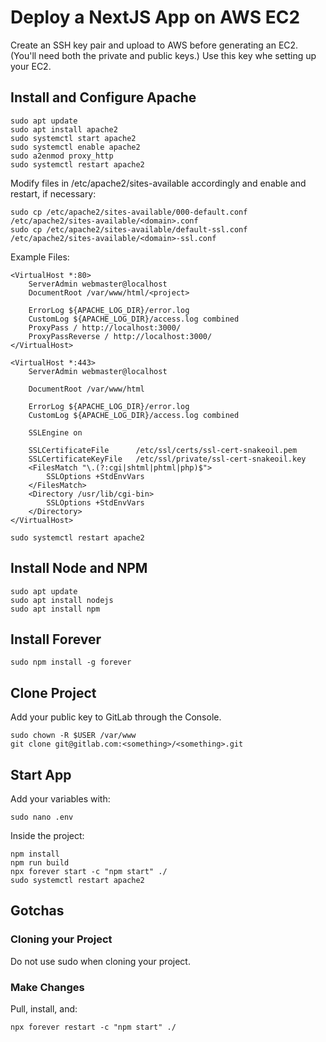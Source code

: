 # Deploy a NextJS App on AWS EC2

Create an SSH key pair and upload to AWS before generating an EC2. (You'll need both the private and public keys.) Use this key whe setting up your EC2.

## Install and Configure Apache

```commandline
sudo apt update
sudo apt install apache2
sudo systemctl start apache2
sudo systemctl enable apache2
sudo a2enmod proxy_http
sudo systemctl restart apache2
```

Modify files in /etc/apache2/sites-available accordingly and enable and restart, if necessary:

```commandline
sudo cp /etc/apache2/sites-available/000-default.conf /etc/apache2/sites-available/<domain>.conf
sudo cp /etc/apache2/sites-available/default-ssl.conf /etc/apache2/sites-available/<domain>-ssl.conf
```

Example Files:
```text
<VirtualHost *:80>
    ServerAdmin webmaster@localhost
    DocumentRoot /var/www/html/<project>

    ErrorLog ${APACHE_LOG_DIR}/error.log
    CustomLog ${APACHE_LOG_DIR}/access.log combined
    ProxyPass / http://localhost:3000/
    ProxyPassReverse / http://localhost:3000/
</VirtualHost>

<VirtualHost *:443>
    ServerAdmin webmaster@localhost

    DocumentRoot /var/www/html

    ErrorLog ${APACHE_LOG_DIR}/error.log
    CustomLog ${APACHE_LOG_DIR}/access.log combined

    SSLEngine on

    SSLCertificateFile      /etc/ssl/certs/ssl-cert-snakeoil.pem
    SSLCertificateKeyFile   /etc/ssl/private/ssl-cert-snakeoil.key
    <FilesMatch "\.(?:cgi|shtml|phtml|php)$">
        SSLOptions +StdEnvVars
    </FilesMatch>
    <Directory /usr/lib/cgi-bin>
        SSLOptions +StdEnvVars
    </Directory>
</VirtualHost>
```

```commandline
sudo systemctl restart apache2
```

## Install Node and NPM

```commandline
sudo apt update
sudo apt install nodejs
sudo apt install npm
```

## Install Forever

```commandline
sudo npm install -g forever 
```

## Clone Project

Add your public key to GitLab through the Console.

```commandline
sudo chown -R $USER /var/www
git clone git@gitlab.com:<something>/<something>.git
```



## Start App

Add your variables with:
```commandline
sudo nano .env
```

Inside the project:

```commandline
npm install
npm run build
npx forever start -c "npm start" ./
sudo systemctl restart apache2
```

## Gotchas

### Cloning your Project

Do not use sudo when cloning your project.

### Make Changes

Pull, install, and:
```commandline
npx forever restart -c "npm start" ./
```